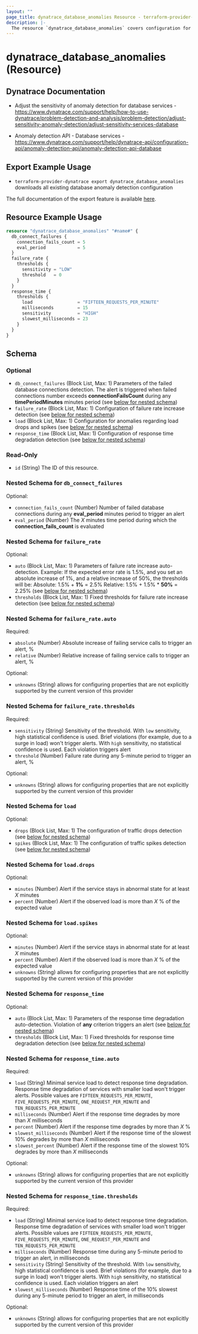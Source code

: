 ```yaml
---
layout: ""
page_title: dynatrace_database_anomalies Resource - terraform-provider-dynatrace"
description: |-
  The resource `dynatrace_database_anomalies` covers configuration for database anomaly detection
---
```


# dynatrace_database_anomalies (Resource)

## Dynatrace Documentation

- Adjust the sensitivity of anomaly detection for database services - https://www.dynatrace.com/support/help/how-to-use-dynatrace/problem-detection-and-analysis/problem-detection/adjust-sensitivity-anomaly-detection/adjust-sensitivity-services-database

- Anomaly detection API - Database services - https://www.dynatrace.com/support/help/dynatrace-api/configuration-api/anomaly-detection-api/anomaly-detection-api-database

## Export Example Usage

- `terraform-provider-dynatrace export dynatrace_database_anomalies` downloads all existing database anomaly detection configuration

The full documentation of the export feature is available [here](https://registry.terraform.io/providers/dynatrace-oss/dynatrace/latest/docs#exporting-existing-configuration-from-a-dynatrace-environment).

## Resource Example Usage

```terraform
resource "dynatrace_database_anomalies" "#name#" {
  db_connect_failures {
    connection_fails_count = 5
    eval_period            = 5
  }
  failure_rate {
    thresholds {
      sensitivity = "LOW"
      threshold   = 0
    }
  }
  response_time {
    thresholds {
      load                 = "FIFTEEN_REQUESTS_PER_MINUTE"
      milliseconds         = 15
      sensitivity          = "HIGH"
      slowest_milliseconds = 23
    }
  }
}
```

<!-- schema generated by tfplugindocs -->
## Schema

### Optional

- `db_connect_failures` (Block List, Max: 1) Parameters of the failed database connections detection.  The alert is triggered when failed connections number exceeds **connectionFailsCount** during any **timePeriodMinutes** minutes period (see [below for nested schema](#nestedblock--db_connect_failures))
- `failure_rate` (Block List, Max: 1) Configuration of failure rate increase detection (see [below for nested schema](#nestedblock--failure_rate))
- `load` (Block List, Max: 1) Configuration for anomalies regarding load drops and spikes (see [below for nested schema](#nestedblock--load))
- `response_time` (Block List, Max: 1) Configuration of response time degradation detection (see [below for nested schema](#nestedblock--response_time))

### Read-Only

- `id` (String) The ID of this resource.

<a id="nestedblock--db_connect_failures"></a>
### Nested Schema for `db_connect_failures`

Optional:

- `connection_fails_count` (Number) Number of failed database connections during any **eval_period** minutes period to trigger an alert
- `eval_period` (Number) The *X* minutes time period during which the **connection_fails_count** is evaluated


<a id="nestedblock--failure_rate"></a>
### Nested Schema for `failure_rate`

Optional:

- `auto` (Block List, Max: 1) Parameters of failure rate increase auto-detection. Example: If the expected error rate is 1.5%, and you set an absolute increase of 1%, and a relative increase of 50%, the thresholds will be:  Absolute: 1.5% + **1%** = 2.5%  Relative: 1.5% + 1.5% * **50%** = 2.25% (see [below for nested schema](#nestedblock--failure_rate--auto))
- `thresholds` (Block List, Max: 1) Fixed thresholds for failure rate increase detection (see [below for nested schema](#nestedblock--failure_rate--thresholds))

<a id="nestedblock--failure_rate--auto"></a>
### Nested Schema for `failure_rate.auto`

Required:

- `absolute` (Number) Absolute increase of failing service calls to trigger an alert, %
- `relative` (Number) Relative increase of failing service calls to trigger an alert, %

Optional:

- `unknowns` (String) allows for configuring properties that are not explicitly supported by the current version of this provider


<a id="nestedblock--failure_rate--thresholds"></a>
### Nested Schema for `failure_rate.thresholds`

Required:

- `sensitivity` (String) Sensitivity of the threshold.  With `low` sensitivity, high statistical confidence is used. Brief violations (for example, due to a surge in load) won't trigger alerts.  With `high` sensitivity, no statistical confidence is used. Each violation triggers alert
- `threshold` (Number) Failure rate during any 5-minute period to trigger an alert, %

Optional:

- `unknowns` (String) allows for configuring properties that are not explicitly supported by the current version of this provider



<a id="nestedblock--load"></a>
### Nested Schema for `load`

Optional:

- `drops` (Block List, Max: 1) The configuration of traffic drops detection (see [below for nested schema](#nestedblock--load--drops))
- `spikes` (Block List, Max: 1) The configuration of traffic spikes detection (see [below for nested schema](#nestedblock--load--spikes))

<a id="nestedblock--load--drops"></a>
### Nested Schema for `load.drops`

Optional:

- `minutes` (Number) Alert if the service stays in abnormal state for at least *X* minutes
- `percent` (Number) Alert if the observed load is more than *X* % of the expected value


<a id="nestedblock--load--spikes"></a>
### Nested Schema for `load.spikes`

Optional:

- `minutes` (Number) Alert if the service stays in abnormal state for at least *X* minutes
- `percent` (Number) Alert if the observed load is more than *X* % of the expected value
- `unknowns` (String) allows for configuring properties that are not explicitly supported by the current version of this provider



<a id="nestedblock--response_time"></a>
### Nested Schema for `response_time`

Optional:

- `auto` (Block List, Max: 1) Parameters of the response time degradation auto-detection. Violation of **any** criterion triggers an alert (see [below for nested schema](#nestedblock--response_time--auto))
- `thresholds` (Block List, Max: 1) Fixed thresholds for response time degradation detection (see [below for nested schema](#nestedblock--response_time--thresholds))

<a id="nestedblock--response_time--auto"></a>
### Nested Schema for `response_time.auto`

Required:

- `load` (String) Minimal service load to detect response time degradation. Response time degradation of services with smaller load won't trigger alerts. Possible values are `FIFTEEN_REQUESTS_PER_MINUTE`, `FIVE_REQUESTS_PER_MINUTE`, `ONE_REQUEST_PER_MINUTE` and `TEN_REQUESTS_PER_MINUTE`
- `milliseconds` (Number) Alert if the response time degrades by more than *X* milliseconds
- `percent` (Number) Alert if the response time degrades by more than *X* %
- `slowest_milliseconds` (Number) Alert if the response time of the slowest 10% degrades by more than *X* milliseconds
- `slowest_percent` (Number) Alert if the response time of the slowest 10% degrades by more than *X* milliseconds

Optional:

- `unknowns` (String) allows for configuring properties that are not explicitly supported by the current version of this provider


<a id="nestedblock--response_time--thresholds"></a>
### Nested Schema for `response_time.thresholds`

Required:

- `load` (String) Minimal service load to detect response time degradation. Response time degradation of services with smaller load won't trigger alerts. Possible values are `FIFTEEN_REQUESTS_PER_MINUTE`, `FIVE_REQUESTS_PER_MINUTE`, `ONE_REQUEST_PER_MINUTE` and `TEN_REQUESTS_PER_MINUTE`
- `milliseconds` (Number) Response time during any 5-minute period to trigger an alert, in milliseconds
- `sensitivity` (String) Sensitivity of the threshold.  With `low` sensitivity, high statistical confidence is used. Brief violations (for example, due to a surge in load) won't trigger alerts.  With `high` sensitivity, no statistical confidence is used. Each violation triggers an alert
- `slowest_milliseconds` (Number) Response time of the 10% slowest during any 5-minute period to trigger an alert, in milliseconds

Optional:

- `unknowns` (String) allows for configuring properties that are not explicitly supported by the current version of this provider
 